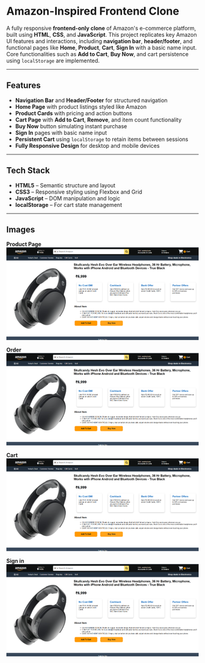 #  Amazon-Inspired Frontend Clone

A fully responsive **frontend-only clone** of Amazon's e-commerce platform, built using **HTML**, **CSS**, and **JavaScript**. This project replicates key Amazon UI features and interactions, including **navigation bar**, **header/footer**, and functional pages like **Home**, **Product**, **Cart**, **Sign In** with a basic name input. Core functionalities such as **Add to Cart**, **Buy Now**, and cart persistence using `localStorage` are implemented.

---

##  Features

-  **Navigation Bar** and **Header/Footer** for structured navigation  
-  **Home Page** with product listings styled like Amazon  
-  **Product Cards** with pricing and action buttons  
-  **Cart Page** with **Add to Cart**, **Remove**, and item count functionality  
-  **Buy Now** button simulating instant purchase  
-  **Sign In** pages with basic name input  
-  **Persistent Cart** using `localStorage` to retain items between sessions  
-  **Fully Responsive Design** for desktop and mobile devices  

---

##  Tech Stack

- **HTML5** – Semantic structure and layout  
- **CSS3** – Responsive styling using Flexbox and Grid  
- **JavaScript** – DOM manipulation and logic  
- **localStorage** – For cart state management  

---

## Images 
 **Product Page**
 ![image alt](https://github.com/aashika3582/Amazon-Inspired-Clone/blob/8a2aa489bc1c4b02a04005f75d16cf6c9224c6cb/product.png)

  **Order**
   ![image alt](https://github.com/aashika3582/Amazon-Inspired-Clone/blob/8a2aa489bc1c4b02a04005f75d16cf6c9224c6cb/product.png)

  **Cart**
   ![image alt](https://github.com/aashika3582/Amazon-Inspired-Clone/blob/8a2aa489bc1c4b02a04005f75d16cf6c9224c6cb/product.png)

  **Sign in**
   ![image alt](https://github.com/aashika3582/Amazon-Inspired-Clone/blob/8a2aa489bc1c4b02a04005f75d16cf6c9224c6cb/product.png)



